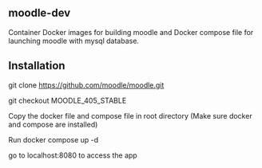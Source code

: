 ## moodle-dev
Container Docker images for building moodle and Docker compose file for launching moodle with mysql database.

## Installation
git clone https://github.com/moodle/moodle.git

git checkout MOODLE_405_STABLE

Copy the docker file and compose file in root directory (Make sure docker and compose are installed)

Run docker compose up -d

go to localhost:8080 to access the app
